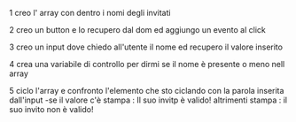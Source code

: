 1 creo l' array con dentro i nomi degli invitati 

2 creo un button e lo recupero dal dom ed aggiungo un evento al click

3 creo un input dove chiedo all'utente il nome ed recupero il valore inserito

4 crea una variabile di controllo per dirmi se il nome è presente o meno nell array

5 ciclo l'array e confronto l'elemento che sto ciclando con la parola inserita dall'input -se il valore c'è stampa : Il suo invitp è valido! altrimenti stampa : il suo invito non è valido!